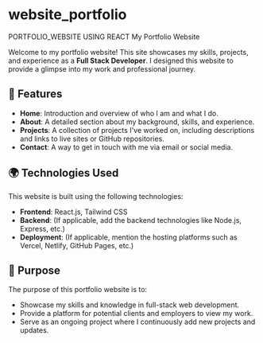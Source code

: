 # website_portfolio
 PORTFOLIO_WEBSITE USING REACT
My Portfolio Website

Welcome to my portfolio website! This site showcases my skills, projects, and experience as a **Full Stack Developer**. I designed this website to provide a glimpse into my work and professional journey.

## 🚀 Features

- **Home**: Introduction and overview of who I am and what I do.
- **About**: A detailed section about my background, skills, and experience.
- **Projects**: A collection of projects I've worked on, including descriptions and links to live sites or GitHub repositories.
- **Contact**: A way to get in touch with me via email or social media.

## 🌍 Technologies Used

This website is built using the following technologies:

- **Frontend**: React.js, Tailwind CSS
- **Backend**: (If applicable, add the backend technologies like Node.js, Express, etc.)
- **Deployment**: (If applicable, mention the hosting platforms such as Vercel, Netlify, GitHub Pages, etc.)

## 🎯 Purpose

The purpose of this portfolio website is to:
- Showcase my skills and knowledge in full-stack web development.
- Provide a platform for potential clients and employers to view my work.
- Serve as an ongoing project where I continuously add new projects and updates.


